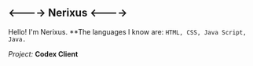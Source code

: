 ## <----> Nerixus <---->
Hello! I'm Nerixus.
**The languages I know are: ```HTML, CSS, Java Script, Java.```

*Project:* **Codex Client**
